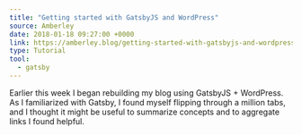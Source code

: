 ```yaml
---
title: "Getting started with GatsbyJS and WordPress"
source: Amberley
date: 2018-01-18 09:27:00 +0000
link: https://amberley.blog/getting-started-with-gatsbyjs-and-wordpress/
type: Tutorial
tool:
  - gatsby
---
```

Earlier this week I began rebuilding my blog using GatsbyJS + WordPress. As I familiarized with Gatsby, I found myself flipping through a million tabs, and I thought it might be useful to summarize concepts and to aggregate links I found helpful.





